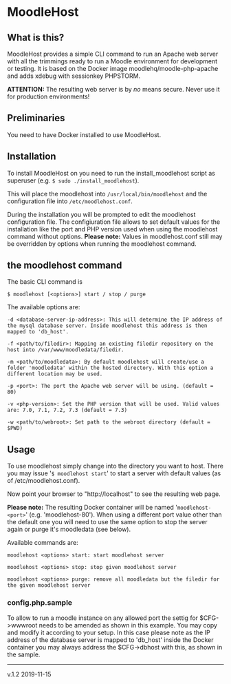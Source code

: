 # MoodleHost

## What is this?
MoodleHost provides a simple CLI command to run an Apache web server with all the trimmings ready to run a Moodle environment for development or testing. It is based on the Docker image moodlehq/moodle-php-apache and adds xdebug with sessionkey PHPSTORM. 

<b>ATTENTION:</b> The resulting web server is by <i>no</i> means secure. Never use it for production environments!


## Preliminaries
You need to have Docker installed to use MoodleHost.

## Installation
To install MoodleHost on you need to run the install_moodlehost script as superuser (e.g. <code>$ sudo ./install_moodlehost</code>). 

This will place the moodlehost into <code>/usr/local/bin/moodlehost</code> and the configuration file into <code>/etc/moodlehost.conf</code>.

During the installation you will be prompted to edit the moodlehost configuration file. The configiuration file allows to set default values for the installation like the port and PHP version used when using the moodlehost command without options. <b>Please note:</b> Values in moodlehost.conf still may be overridden by options when running the moodlehost command.

## the moodlehost command
The basic CLI command is

	$ moodlehost [<options>] start / stop / purge
	
The available options are:

	-d <database-server-ip-address>: This will determine the IP address of the mysql database server. Inside moodlehost this address is then mapped to 'db_host'.

	-f <path/to/filedir>: Mapping an existing filedir repository on the host into /var/www/moodledata/filedir.

	-m <path/to/moodledata>: By default moodlehost will create/use a folder 'moodledata' within the hosted directory. With this option a different location may be used.

	-p <port>: The port the Apache web server will be using. (default = 80)

	-v <php-version>: Set the PHP version that will be used. Valid values are: 7.0, 7.1, 7.2, 7.3 (default = 7.3)

	-w <path/to/webroot>: Set path to the webroot directory (default = $PWD)

## Usage
To use moodlehost simply change into the directory you want to host. There you may issue '<code>$ moodlehost start</code>' to start a server with default values (as of /etc/moodlehost.conf).

Now point your browser to "http://localhost" to see the resulting web page.

<b>Please note:</b> The resulting Docker container will be named '<code>moodlehost-\<port></code>' (e.g. 'moodlehost-80'). When using a different port value other than the default one you will need to use the same option to stop the server again or purge it's moodledata (see below).

Available commands are:

	moodlehost <options> start: start moodlehost server

	moodlehost <options> stop: stop given moodlehost server

	moodlehost <options> purge: remove all moodledata but the filedir for the given moodlehost server

### config.php.sample
To allow to run a moodle instance on any allowed port the settig for $CFG->wwwroot needs to be amended as shown in this example. You may copy and modify it according to your setup. In this case please note as the IP address of the database server is mapped to 'db_host' inside the Docker container you may always address the $CFG->dbhost with this, as shown in the sample.

<hr>
v.1.2 2019-11-15

